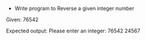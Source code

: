 * Write program to Reverse a given integer number

Given:
76542

Expected output:
Please enter an integer: 76542
24567